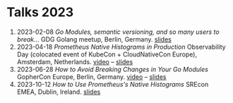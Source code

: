# Talks 2023

1. 2023-02-08 _Go Modules, semantic versioning, and so many users to break…_ GDG Golang meetup, Berlin, Germany. [slides](https://docs.google.com/presentation/d/1ZB45q-8dK0wIFYKiktLCiIZG8wOn9sJ6H8a-3Q6RHTI/edit?usp=sharing)
1. 2023-04-18 _Prometheus Native Histograms in Production_ Observability Day (colocated event of KubeCon + CloudNativeCon Europe), Amsterdam, Netherlands. [video](https://youtu.be/TgINvIK9SYc) – [slides](https://docs.google.com/presentation/d/1NnVPI9eQ4nj_0S-nB7O-u1_R6DA24wa2p2q4AIbTWag/edit?usp=sharing)
1. 2023-06-28 _How to Avoid Breaking Changes in Your Go Modules_ GopherCon Europe, Berlin, Germany. [video](https://www.youtube.com/watch?v=8WnVLmNO8iY) – [slides](https://docs.google.com/presentation/d/129p1GxSngCsPUKBIy_IxzQAOwNh_EPzu5NzJuzLYdnk/edit?usp=sharing)
1. 2023-10-12 _How to Use Prometheus's Native Histograms_ SREcon EMEA, Dublin, Ireland. [slides](https://docs.google.com/presentation/d/164Mktl9857DHSmy3B6yHZNmYONS1OzGq7r8IR-_QTDg/edit?usp=sharing)
